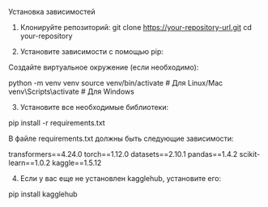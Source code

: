 Установка зависимостей

1. Клонируйте репозиторий:
git clone https://your-repository-url.git
cd your-repository

2. Установите зависимости с помощью pip:

Создайте виртуальное окружение (если необходимо):

python -m venv venv
source venv/bin/activate  # Для Linux/Mac
venv\Scripts\activate  # Для Windows

3. Установите все необходимые библиотеки:

pip install -r requirements.txt

В файле requirements.txt должны быть следующие зависимости:

transformers==4.24.0
torch==1.12.0
datasets==2.10.1
pandas==1.4.2
scikit-learn==1.0.2
kaggle==1.5.12

4. Если у вас еще не установлен kagglehub, установите его:

pip install kagglehub
